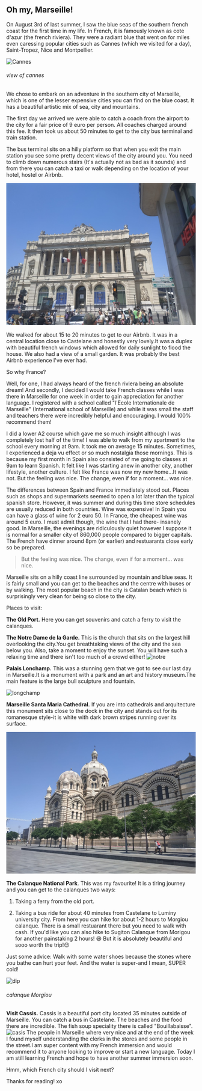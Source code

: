 ## Oh my, Marseille!

On August 3rd of last summer, I saw the blue seas of the southern french coast for the first time in my life. In French, it is famously known as cote d'azur (the french riviera). They were a radiant blue that went on for miles even caressing popular cities such as Cannes (which we visited for a day), Saint-Tropez, Nice and Montpellier.

![Cannes](/img/cannesview.jpg)

###### view of cannes

We chose to embark on an adventure in the southern city of Marseille, which is one of the lesser expensive cities you can find on the blue coast. It has a beautiful artistic mix of sea, city and mountains.

The first day we arrived we were able to catch a coach from the airport to the city for a fair price of 9 euro per person. All coaches charged around this fee. It then took us about 50 minutes to get to the city bus terminal and train station.

The bus terminal sits on a hilly platform so that when you exit the main station you see some pretty decent views of the city around you. You need to climb down numerous stairs (It's actually not as bad as it sounds) and from there you can catch a taxi or walk depending on the location of your hotel, hostel or Airbnb.

![The center](/img/center.jpg)

We walked for about 15 to 20 minutes to get to our Airbnb. It was in a central location close to Castelane and honestly very lovely.It was a duplex with beautiful french windows which allowed for daily sunlight to flood the house. We also had a view of a small garden. It was probably the best Airbnb experience I've ever had.

So why France?

Well, for one, I had always heard of the french riviera being an absolute dream! And secondly, I decided I would take French classes while I was there in Marseille for one week in order to gain appreciation for another language. I registered with a school called "l'Ecole Internationale de Marseille" (International school of Marseille) and while it was small the staff and teachers there were incredibly helpful and encouraging. I would 100% recommend them!

I did a lower A2 course which gave me so much insight although I was completely lost half of the time!
I was able to walk from my apartment to the school every morning at 9am. It took me on average 15 minutes. Sometimes, I experienced a deja vu effect or so much nostalgia those mornings. This is because my first month in Spain also consisted of me going to classes at 9am to learn Spanish. It felt like I was starting anew in another city, another lifestyle, another culture. I felt like France was now my new home...It was not. But the feeling was nice. The change, even if for a moment... was nice.

The differences between Spain and France immediately stood out. Places such as shops and supermarkets seemed to open a lot later than the typical spanish store. However, it was summer and during this time store schedules are usually reduced in both countries. Wine was expensive! In Spain you can have a glass of wine for 2 euro 50. In France, the cheapest wine was around 5 euro. I must admit though, the wine that I had there- insanely good. In Marseille, the evenings are ridiculously quiet however I suppose it is normal for a smaller city of 860,000 people compared to bigger capitals. The French have dinner around 8pm (or earlier) and restuarants close early so be prepared.

> But the feeling was nice. The change, even if for a moment... was nice.

Marseille sits on a hilly coast line surrounded by mountain and blue seas. It is fairly small and you can get to the beaches and the centre with buses or by walking. The most popular beach in the city is Catalan beach which is surprisingly very clean for being so close to the city.

Places to visit:

**The Old Port.** Here you can get souvenirs and catch a ferry to visit the calanques.

**The Notre Dame de la Garde.** This is the church that sits on the largest hill overlooking the city.You get breathtaking views of the city and the sea below you. Also, take a moment to enjoy the sunset. You will have such a relaxing time and there isn't too much of a crowd either!
![notre](/img/notre2.jpg)

**Palais Lonchamp.** This was a stunning gem that we got to see our last day in Marseille.It is a monument with a park and an art and history museum.The main feature is the large bull sculpture and fountain.

![longchamp](/img/longchamp.jpg)

**Marseille Santa Maria Cathedral.** If you are into cathedrals and arquitecture this monument sits close to the dock in the city and stands out for its romanesque style-it is white with dark brown stripes running over its surface.

![cathedral](/img/cathedral.jpg)

**The Calanque National Park**. This was my favourite! It is a tiring journey and you can get to the calanques two ways:

1. Taking a ferry from the old port.

2. Taking a bus ride for about 40 minutes from Castelane to Luminy university city. From here you can hike for about 1-2 hours to Morgiou calanque. There is a small restuarant there but you need to walk with cash. If you'd like you can also hike to Sugiton Calanque from Morigou for another painstaking 2 hours! 😆 But it is absolutely beautiful and sooo worth the trip!😍

Just some advice: Walk with some water shoes because the stones where you bathe can hurt your feet. And the water is super-and I mean, SUPER cold!

![dip](/img/dip.jpg)

###### calanque Morgiou

**Visit Cassis.** Cassis is a beautiful port city located 35 minutes outside of Marseille. You can catch a bus in Castelane. The beaches and the food there are incredible. The fish soup speciality there is called "Bouillabaisse".
![casis](/img/casis.jpg)
The people in Marseille where very nice and at the end of the week I found myself understanding the clerks in the stores and some people in the street.I am super content with my French immersion and would recommend it to anyone looking to improve or start a new language. Today I am still learning French and hope to have another summer immersion soon.

Hmm, which French city should I visit next?

Thanks for reading! xo
